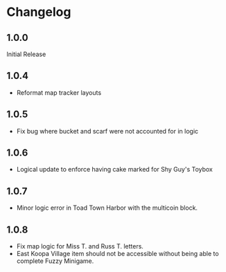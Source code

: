 # Changelog

## 1.0.0
Initial Release

## 1.0.4
* Reformat map tracker layouts

## 1.0.5
* Fix bug where bucket and scarf were not accounted for in logic

## 1.0.6
* Logical update to enforce having cake marked for Shy Guy's Toybox

## 1.0.7
* Minor logic error in Toad Town Harbor with the multicoin block.

## 1.0.8
* Fix map logic for Miss T. and Russ T. letters.
* East Koopa Village item should not be accessible without being able to complete Fuzzy Minigame.
